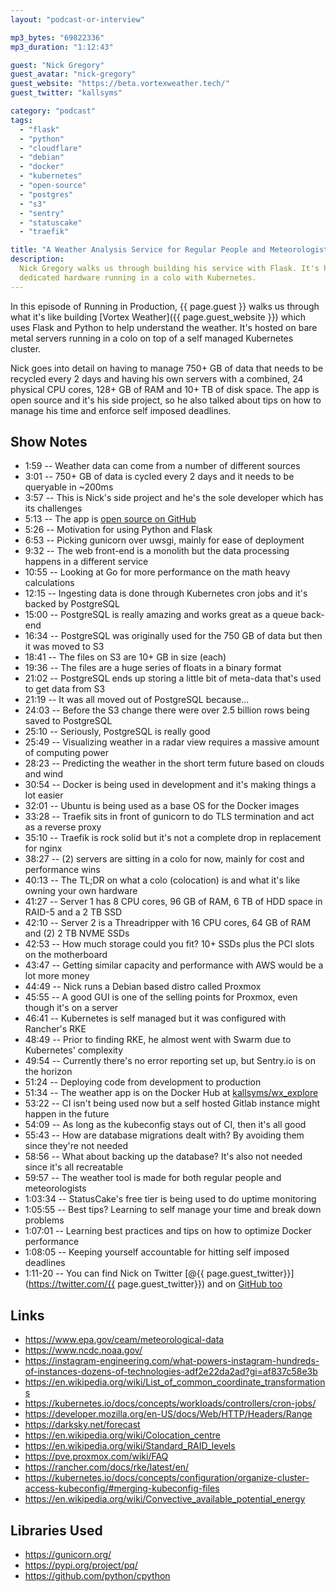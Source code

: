 ```yaml
---
layout: "podcast-or-interview"

mp3_bytes: "69822336"
mp3_duration: "1:12:43"

guest: "Nick Gregory"
guest_avatar: "nick-gregory"
guest_website: "https://beta.vortexweather.tech/"
guest_twitter: "kallsyms"

category: "podcast"
tags:
  - "flask"
  - "python"
  - "cloudflare"
  - "debian"
  - "docker"
  - "kubernetes"
  - "open-source"
  - "postgres"
  - "s3"
  - "sentry"
  - "statuscake"
  - "traefik"

title: "A Weather Analysis Service for Regular People and Meteorologists"
description:
  Nick Gregory walks us through building his service with Flask. It's hosted on
  dedicated hardware running in a colo with Kubernetes.
---
```


In this episode of Running in Production, {{ page.guest }} walks us through
what it's like building [Vortex Weather]({{ page.guest_website }}) which uses
Flask and Python to help understand the weather. It's hosted on bare metal
servers running in a colo on top of a self managed Kubernetes cluster.

Nick goes into detail on having to manage 750+ GB of data that needs to be
recycled every 2 days and having his own servers with a combined, 24 physical
CPU cores, 128+ GB of RAM and 10+ TB of disk space. The app is open source and
it's his side project, so he also talked about tips on how to manage his time
and enforce self imposed deadlines.

## Show Notes

- 1:59 -- Weather data can come from a number of different sources
- 3:01 -- 750+ GB of data is cycled every 2 days and it needs to be queryable in ~200ms
- 3:57 -- This is Nick's side project and he's the sole developer which has its challenges
- 5:13 -- The app is [open source on GitHub](https://github.com/kallsyms/wx_explore)
- 5:26 -- Motivation for using Python and Flask
- 6:53 -- Picking gunicorn over uwsgi, mainly for ease of deployment
- 9:32 -- The web front-end is a monolith but the data processing happens in a different service
- 10:55 -- Looking at Go for more performance on the math heavy calculations
- 12:15 -- Ingesting data is done through Kubernetes cron jobs and it's backed by PostgreSQL
- 15:00 -- PostgreSQL is really amazing and works great as a queue back-end
- 16:34 -- PostgreSQL was originally used for the 750 GB of data but then it was moved to S3
- 18:41 -- The files on S3 are 10+ GB in size (each)
- 19:36 -- The files are a huge series of floats in a binary format
- 21:02 -- PostgreSQL ends up storing a little bit of meta-data that's used to get data from S3
- 21:19 -- It was all moved out of PostgreSQL because...
- 24:03 -- Before the S3 change there were over 2.5 billion rows being saved to PostgreSQL
- 25:10 -- Seriously, PostgreSQL is really good
- 25:49 -- Visualizing weather in a radar view requires a massive amount of computing power
- 28:23 -- Predicting the weather in the short term future based on clouds and wind
- 30:54 -- Docker is being used in development and it's making things a lot easier
- 32:01 -- Ubuntu is being used as a base OS for the Docker images
- 33:28 -- Traefik sits in front of gunicorn to do TLS termination and act as a reverse proxy
- 35:10 -- Traefik is rock solid but it's not a complete drop in replacement for nginx
- 38:27 -- (2) servers are sitting in a colo for now, mainly for cost and performance wins
- 40:13 -- The TL;DR on what a colo (colocation) is and what it's like owning your own hardware
- 41:27 -- Server 1 has 8 CPU cores, 96 GB of RAM, 6 TB of HDD space in RAID-5 and a 2 TB SSD
- 42:10 -- Server 2 is a Threadripper with 16 CPU cores, 64 GB of RAM and (2) 2 TB NVME SSDs
- 42:53 -- How much storage could you fit? 10+ SSDs plus the PCI slots on the motherboard
- 43:47 -- Getting similar capacity and performance with AWS would be a lot more money
- 44:49 -- Nick runs a Debian based distro called Proxmox
- 45:55 -- A good GUI is one of the selling points for Proxmox, even though it's on a server
- 46:41 -- Kubernetes is self managed but it was configured with Rancher's RKE 
- 48:49 -- Prior to finding RKE, he almost went with Swarm due to Kubernetes' complexity 
- 49:54 -- Currently there's no error reporting set up, but Sentry.io is on the horizon
- 51:24 -- Deploying code from development to production
- 51:34 -- The weather app is on the Docker Hub at [kallsyms/wx_explore](https://hub.docker.com/r/kallsyms/wx_explore)
- 53:22 -- CI isn't being used now but a self hosted Gitlab instance might happen in the future
- 54:09 -- As long as the kubeconfig stays out of CI, then it's all good
- 55:43 -- How are database migrations dealt with? By avoiding them since they're not needed
- 58:56 -- What about backing up the database? It's also not needed since it's all recreatable
- 59:57 -- The weather tool is made for both regular people and meteorologists
- 1:03:34 -- StatusCake's free tier is being used to do uptime monitoring
- 1:05:55 -- Best tips? Learning to self manage your time and break down problems 
- 1:07:01 -- Learning best practices and tips on how to optimize Docker performance
- 1:08:05 -- Keeping yourself accountable for hitting self imposed deadlines
- 1:11-20 -- You can find Nick on Twitter [@{{ page.guest_twitter}}](https://twitter.com/{{ page.guest_twitter}}) and on [GitHub too](https://github.com/kallsyms)

## Links

- <https://www.epa.gov/ceam/meteorological-data>
- <https://www.ncdc.noaa.gov/>
- <https://instagram-engineering.com/what-powers-instagram-hundreds-of-instances-dozens-of-technologies-adf2e22da2ad?gi=af837c58e3b>
- <https://en.wikipedia.org/wiki/List_of_common_coordinate_transformations>
- <https://kubernetes.io/docs/concepts/workloads/controllers/cron-jobs/>
- <https://developer.mozilla.org/en-US/docs/Web/HTTP/Headers/Range>
- <https://darksky.net/forecast>
- <https://en.wikipedia.org/wiki/Colocation_centre>
- <https://en.wikipedia.org/wiki/Standard_RAID_levels>
- <https://pve.proxmox.com/wiki/FAQ>
- <https://rancher.com/docs/rke/latest/en/>
- <https://kubernetes.io/docs/concepts/configuration/organize-cluster-access-kubeconfig/#merging-kubeconfig-files>
- <https://en.wikipedia.org/wiki/Convective_available_potential_energy>

## Libraries Used

- <https://gunicorn.org/>
- <https://pypi.org/project/pq/>
- <https://github.com/python/cpython>
